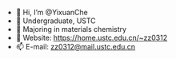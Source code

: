 - 👋 Hi, I’m @YixuanChe
- 👀 Undergraduate, USTC
- 🌱 Majoring in materials chemistry
- 💞️ Website: https://home.ustc.edu.cn/~zz0312
- 📫 E-mail: zz0312@mail.ustc.edu.cn

<!---
YixuanChe/YixuanChe is a ✨ special ✨ repository because its `README.md` (this file) appears on your GitHub profile.
You can click the Preview link to take a look at your changes.
--->
